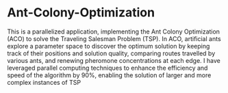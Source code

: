 # Ant-Colony-Optimization

This is a parallelized application, implementing the Ant Colony Optimization (ACO) to solve the Traveling Salesman Problem (TSP). In ACO, artificial ants explore a parameter space to discover the optimum solution by keeping track of their positions and solution quality, comparing routes travelled by various ants, and renewing pheromone concentrations at each edge.
I have leveraged parallel computing techniques to enhance the efficiency and speed of the algorithm by 90%, enabling the solution of larger and more complex instances of TSP

